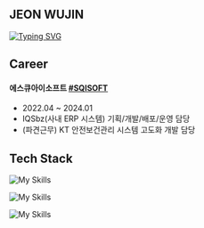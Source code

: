 ## JEON WUJIN

[![Typing SVG](https://readme-typing-svg.demolab.com?font=Fira+Code&pause=1000&width=435&lines=Back-End+Developer)](https://git.io/typing-svg)

## Career

#### 에스큐아이소프트 [#SQISOFT](https://www.sqisoft.com)
- 2022.04 ~ 2024.01
- IQSbz(사내 ERP 시스템) 기획/개발/배포/운영 담당
- (파견근무) KT 안전보건관리 시스템 고도화 개발 담당

## Tech Stack

![My Skills](https://skillicons.dev/icons?i=java,spring,hibernate,mysql,postgres)

![My Skills](https://skillicons.dev/icons?i=html,css,js,jquery,react,redux)

![My Skills](https://skillicons.dev/icons?i=git,github,aws,docker,jenkins)
